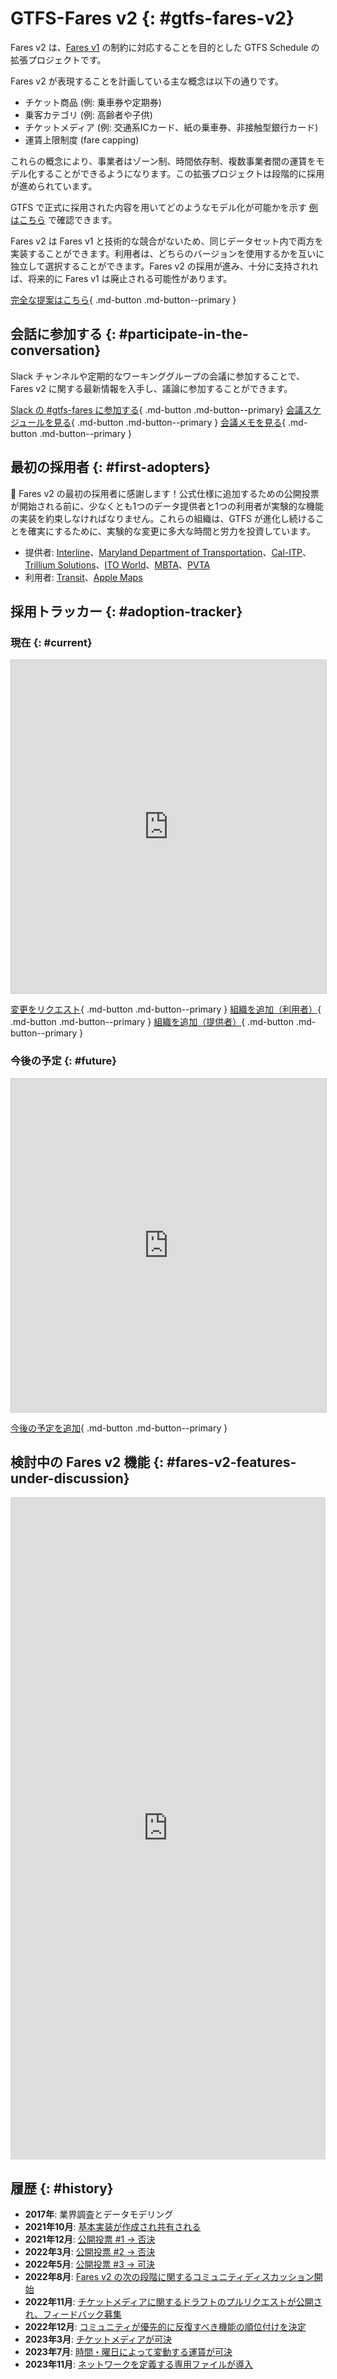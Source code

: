 # GTFS-Fares v2 {: #gtfs-fares-v2}


Fares v2 は、[Fares v1](../../../documentation/schedule/examples/fares-v1/) の制約に対応することを目的とした GTFS Schedule の拡張プロジェクトです。

Fares v2 が表現することを計画している主な概念は以下の通りです。

- チケット商品 (例: 乗車券や定期券)
- 乗客カテゴリ (例: 高齢者や子供)
- チケットメディア (例: 交通系ICカード、紙の乗車券、非接触型銀行カード)
- 運賃上限制度 (fare capping)

これらの概念により、事業者はゾーン制、時間依存制、複数事業者間の運賃をモデル化することができるようになります。この拡張プロジェクトは段階的に採用が進められています。  

GTFS で正式に採用された内容を用いてどのようなモデル化が可能かを示す [例はこちら](../../../documentation/schedule/examples/fares-v2) で確認できます。  

Fares v2 は Fares v1 と技術的な競合がないため、同じデータセット内で両方を実装することができます。利用者は、どちらのバージョンを使用するかを互いに独立して選択することができます。Fares v2 の採用が進み、十分に支持されれば、将来的に Fares v1 は廃止される可能性があります。  

[完全な提案はこちら](https://share.mobilitydata.org/gtfs-fares-v2){ .md-button .md-button--primary }

## 会話に参加する {: #participate-in-the-conversation}

Slack チャンネルや定期的なワーキンググループの会議に参加することで、Fares v2 に関する最新情報を入手し、議論に参加することができます。

[Slack の #gtfs-fares に参加する](https://share.mobilitydata.org/slack){ .md-button .md-button--primary} [会議スケジュールを見る](https://www.eventbrite.ca/e/specifications-discussions-gtfs-fares-v2-monthly-meetings-tickets-522966225057){ .md-button .md-button--primary } [会議メモを見る](https://docs.google.com/document/d/1d3g5bMXupdElCKrdv6rhFNN11mrQgEk-ibA7wdqVLTU/edit){ .md-button .md-button--primary }

## 最初の採用者 {: #first-adopters}


🎉 Fares v2 の最初の採用者に感謝します！公式仕様に追加するための公開投票が開始される前に、少なくとも1つのデータ提供者と1つの利用者が実験的な機能の実装を約束しなければなりません。これらの組織は、GTFS が進化し続けることを確実にするために、実験的な変更に多大な時間と労力を投資しています。

- 提供者: <a href="https://www.interline.io/" target="_blank">Interline</a>、<a href="https://www.mta.maryland.gov/developer-resources" target="_blank">Maryland Department of Transportation</a>、<a href="https://dot.ca.gov/cal-itp/cal-itp-gtfs" target="_blank">Cal-ITP</a>、<a href="https://trilliumtransit.com/" target="_blank">Trillium Solutions</a>、<a href="https://www.itoworld.com/" target="_blank">ITO World</a>、<a href="https://www.mbta.com/" target="_blank">MBTA</a>、<a href="http://www.pvta.com/" target="_blank">PVTA</a>  
- 利用者: <a href="https://transitapp.com/" target="_blank">Transit</a>、<a href="https://www.apple.com/">Apple Maps</a>

## 採用トラッカー {: #adoption-tracker}

### 現在 {: #current}


<iframe class="airtable-embed" src="https://airtable.com/embed/shrZzYzPYao7iExlW?backgroundColor=red&viewControls=on" frameborder="0" onmousewheel="" width="100%" height="533" style="background: transparent; border: 1px solid #ccc;"></iframe>

[変更をリクエスト](https://airtable.com/shr8aT0K9bpncmy0V){ .md-button .md-button--primary } [組織を追加（利用者）](https://airtable.com/shr5B6Pl1r9KH9qMX){ .md-button .md-button--primary } [組織を追加（提供者）](https://airtable.com/shrn0Afa3TPNkOAEh){ .md-button .md-button--primary }

### 今後の予定 {: #future}

<iframe class="airtable-embed" src="https://airtable.com/embed/shrUrgZTO1noUF66R?backgroundColor=red&viewControls=on" frameborder="0" onmousewheel="" width="100%" height="533" style="background: transparent; border: 1px solid #ccc;"></iframe>

[今後の予定を追加](https://airtable.com/shrvnI40zuFXmDsQI){ .md-button .md-button--primary }

## 検討中の Fares v2 機能 {: #fares-v2-features-under-discussion}


<iframe src="https://portal.productboard.com/rhk8dbtic1iqakfznucry448" frameborder="0" width="100%", style="min-height:1060px;"></iframe>

## 履歴 {: #history}


- **2017年**: 業界調査とデータモデリング
- **2021年10月**: <a href="https://github.com/google/transit/pull/286#issue-1026848880" target="_blank">基本実装が作成され共有される</a>
- **2021年12月**: <a href="https://github.com/google/transit/pull/286#issuecomment-990258396" target="_blank">公開投票 #1 → 否決</a>
- **2022年3月**: <a href="https://github.com/google/transit/pull/286#issuecomment-1080716109" target="_blank">公開投票 #2 → 否決</a>
- **2022年5月**: <a href="https://github.com/google/transit/pull/286#issuecomment-1121392932" target="_blank">公開投票 #3 → 可決</a>
- **2022年8月**: <a href="https://github.com/google/transit/issues/341" target="_blank">Fares v2 の次の段階に関するコミュニティディスカッション開始</a>
- **2022年11月**: <a href="https://github.com/google/transit/pull/355" target="_blank">チケットメディアに関するドラフトのプルリクエストが公開され、フィードバック募集</a>
- **2022年12月**: <a href="https://github.com/google/transit/issues/341#issuecomment-1339947915" target="_blank">コミュニティが優先的に反復すべき機能の順位付けを決定</a>
- **2023年3月**: <a href="https://github.com/google/transit/pull/355#issuecomment-1468326858" target="_blank">チケットメディアが可決</a>
- **2023年7月**: <a href="https://github.com/google/transit/pull/357#issuecomment-1653561813" target="_blank">時間・曜日によって変動する運賃が可決</a>
- **2023年11月**: <a href="https://github.com/google/transit/pull/405#issuecomment-1830665141" target="_blank">ネットワークを定義する専用ファイルが導入</a>
